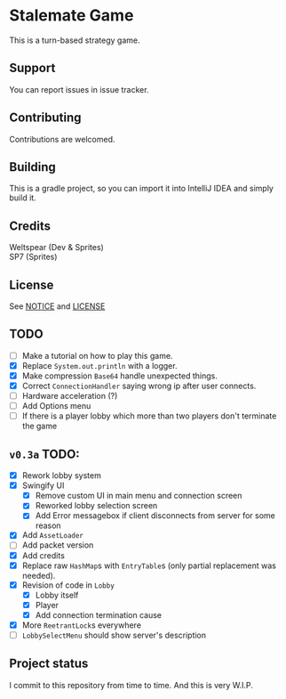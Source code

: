 # Stalemate Game
This is a turn-based strategy game.

## Support
You can report issues in issue tracker.

## Contributing
Contributions are welcomed.

## Building
This is a gradle project, so you can import it into IntelliJ IDEA and simply build it.

## Credits
Weltspear (Dev & Sprites)\
SP7 (Sprites)

## License
See [NOTICE](NOTICE.md) and [LICENSE](LICENSE)

## TODO
- [ ] Make a tutorial on how to play this game.
- [x] Replace `System.out.println` with a logger.
- [x] Make compression `Base64` handle unexpected things.
- [x] Correct `ConnectionHandler` saying wrong ip after user connects.
- [ ] Hardware acceleration (?)
- [ ] Add Options menu
- [ ] If there is a player lobby which more than two players don't terminate the game
## `v0.3a` TODO:
- [x] Rework lobby system
- [x] Swingify UI
  - [x] Remove custom UI in main menu and connection screen
  - [x] Reworked lobby selection screen
  - [x] Add Error messagebox if client disconnects from server for some reason
- [x] Add `AssetLoader`
- [ ] Add packet version
- [x] Add credits
- [x] Replace raw `HashMap`s with `EntryTable`s (only partial replacement was needed).
- [x] Revision of code in `Lobby`
  - [x] Lobby itself
  - [x] Player
  - [x] Add connection termination cause
- [x] More `ReetrantLock`s everywhere
- [ ] `LobbySelectMenu` should show server's description

## Project status
I commit to this repository from time to time. And this is very W.I.P.

